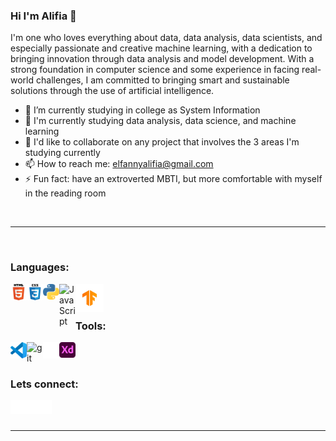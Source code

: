 ### Hi I'm Alifia 👋

I'm one who loves everything about data, data analysis, data scientists, and especially passionate and creative machine learning, with a dedication to bringing innovation through data analysis and model development. With a strong foundation in computer science and some experience in facing real-world challenges, I am committed to bringing smart and sustainable solutions through the use of artificial intelligence. 

- 🔭 I’m currently studying in college as System Information
- 🌱 I'm currently studying data analysis, data science, and machine learning
- 👯 I'd like to collaborate on any project that involves the 3 areas I'm studying currently
- 📫 How to reach me: elfannyalifia@gmail.com
- ⚡ Fun fact: have an extroverted MBTI, but more comfortable with myself in the reading room

<br />

---
<br/>

### Languages:

<a href="https://www.w3.org/html/" target="_blank"><img align="left" alt="HTML5" width="26px" src="https://raw.githubusercontent.com/github/explore/80688e429a7d4ef2fca1e82350fe8e3517d3494d/topics/html/html.png" /></a>
<a href="https://www.w3schools.com/css/" target="_blank"><img align="left" alt="CSS3" width="26px" src="https://raw.githubusercontent.com/github/explore/80688e429a7d4ef2fca1e82350fe8e3517d3494d/topics/css/css.png" /></a>
<a href="https://www.python.org" target="_blank"> <img align="left" alt="Python" width="26px" src="https://github.com/Aakarsh-B/trying-repos/blob/master/python-5.svg?raw=true"/> </a>
<a href="#"><img align="left" alt="JavaScript" title="JavaScript" width="26px" src="https://upload.wikimedia.org/wikipedia/commons/9/99/Unofficial_JavaScript_logo_2.svg" /></a>
<a href="#"><img align="left" alt="JavaScript" title="JavaScript" width="45px" src="https://github.com/alifia25/alifia25/blob/main/MLlogo.png" /></a>
<br />
<br />
### Tools:

<img align="left" alt="Visual Studio Code" width="26px" src="https://raw.githubusercontent.com/github/explore/80688e429a7d4ef2fca1e82350fe8e3517d3494d/topics/visual-studio-code/visual-studio-code.png" />
<a href="https://git-scm.com/" target="_blank"> <img align="left" alt="git" width="26px" src="https://www.vectorlogo.zone/logos/git-scm/git-scm-icon.svg"/> </a>
<img align="left" alt="GitHub" width="26px" src="https://github.com/Aakarsh-B/trying-repos/blob/master/github.svg" />
<a href="https://www.adobe.com/products/xd.html" target="_blank"> <img align="left" alt="XD" width="26px" src="https://github.com/Aakarsh-B/trying-repos/blob/master/adobexd.png?raw=true"/> </a> 

<br />
<br />

### Lets connect:
<a href="https://linkedin.com/in/alifiaelfanny" target="_blank"><img align="left" alt="Alifia | LinkedIn" width="22px" src="https://github.com/Aakarsh-B/trying-repos/blob/master/linkedin.svg" />
<a href="https://instagram.com/alifia.el_1" target="_blank"><img align="left" alt="Alifia | Instagram" width="22px" src="https://github.com/Aakarsh-B/trying-repos/blob/master/insta.svg" />
<a href="https://github.com/alifia25" target="_blank"><img align="left" alt="Alifia | Instagram" width="22px" src="https://github.com/Aakarsh-B/trying-repos/blob/master/github.svg" />
<br />
<br />

---


